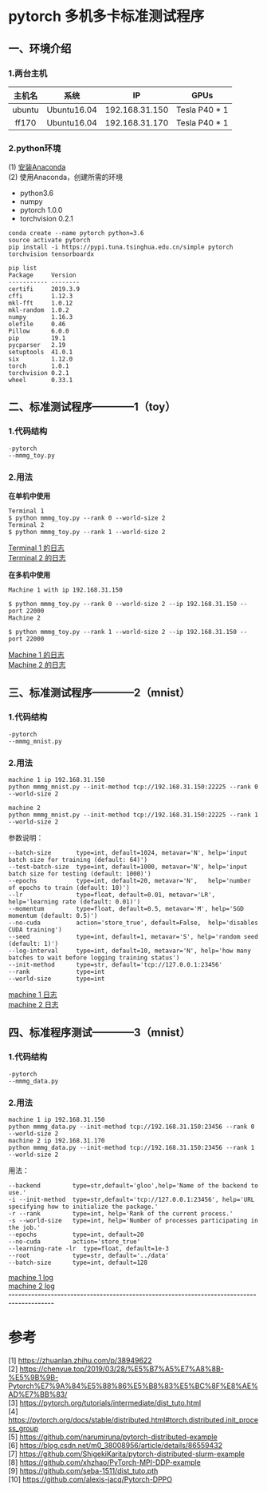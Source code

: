 # pytorch 多机多卡标准测试程序
## 一、环境介绍
### 1.两台主机
|主机名|系统|IP|GPUs|
|:--:|:--:|:--:|:--:|  
|ubuntu|Ubuntu16.04|192.168.31.150|Tesla P40 * 1|
|ff170|Ubuntu16.04|192.168.31.170|Tesla P40 * 1|
  
### 2.python环境
(1) [安装Anaconda](https://github.com/fusimeng/ai_tools)    
(2) 使用Anaconda，创建所需的环境   
* python3.6
* numpy
* pytorch 1.0.0
* torchvision 0.2.1
```shell
conda create --name pytorch python=3.6
source activate pytorch
pip install -i https://pypi.tuna.tsinghua.edu.cn/simple pytorch torchvision tensorboardx
```
```shell
pip list 
Package     Version 
----------- --------
certifi     2019.3.9
cffi        1.12.3  
mkl-fft     1.0.12  
mkl-random  1.0.2   
numpy       1.16.3  
olefile     0.46    
Pillow      6.0.0   
pip         19.1    
pycparser   2.19    
setuptools  41.0.1  
six         1.12.0  
torch       1.0.1   
torchvision 0.2.1   
wheel       0.33.1 
```
## 二、标准测试程序————1（toy）  
### 1.代码结构
```
-pytorch
--mmmg_toy.py
```
### 2.用法   
**在单机中使用**   
```
Terminal 1
$ python mmmg_toy.py --rank 0 --world-size 2
Terminal 2
$ python mmmg_toy.py --rank 1 --world-size 2
```
[Terminal 1 的日志](terminal1.md)   
[Terminal 2 的日志](terminal2.md)
   
**在多机中使用**   
```
Machine 1 with ip 192.168.31.150

$ python mmmg_toy.py --rank 0 --world-size 2 --ip 192.168.31.150 --port 22000
Machine 2

$ python mmmg_toy.py --rank 1 --world-size 2 --ip 192.168.31.150 --port 22000
```
[Machine 1 的日志](log1.md)   
[Machine 2 的日志](log2.md)   
## 三、标准测试程序————2（mnist）
### 1.代码结构
```
-pytorch
--mmmg_mnist.py
```
### 2.用法
```
machine 1 ip 192.168.31.150 
python mmmg_mnist.py --init-method tcp://192.168.31.150:22225 --rank 0 --world-size 2

machine 2 
python mmmg_mnist.py --init-method tcp://192.168.31.150:22225 --rank 1 --world-size 2
```
参数说明：   
```
--batch-size       type=int, default=1024, metavar='N', help='input batch size for training (default: 64)')
--test-batch-size  type=int, default=1000, metavar='N', help='input batch size for testing (default: 1000)')
--epochs           type=int, default=20, metavar='N',   help='number of epochs to train (default: 10)')
--lr               type=float, default=0.01, metavar='LR', help='learning rate (default: 0.01)')
--momentum         type=float, default=0.5, metavar='M', help='SGD momentum (default: 0.5)')
--no-cuda          action='store_true', default=False,  help='disables CUDA training')
--seed             type=int, default=1, metavar='S', help='random seed (default: 1)')
--log-interval     type=int, default=10, metavar='N', help='how many batches to wait before logging training status')
--init-method      type=str, default='tcp://127.0.0.1:23456'
--rank             type=int
--world-size       type=int
```
[machine 1 日志](log3.md)    
[machine 2 日志](log4.md)  
## 四、标准程序测试————3（mnist）
### 1.代码结构
```
-pytorch
--mmmg_data.py
```
### 2.用法
```
machine 1 ip 192.168.31.150
python mmmg_data.py --init-method tcp://192.168.31.150:23456 --rank 0 --world-size 2   
machine 2 ip 192.168.31.170
python mmmg_data.py --init-method tcp://192.168.31.150:23456 --rank 1 --world-size 2  
```
用法：   
```
--backend         type=str,default='gloo',help='Name of the backend to use.'
-i --init-method  type=str,default='tcp://127.0.0.1:23456', help='URL specifying how to initialize the package.'
-r --rank         type=int, help='Rank of the current process.'
-s --world-size   type=int, help='Number of processes participating in the job.'
--epochs          type=int, default=20
--no-cuda         action='store_true'
--learning-rate -lr  type=float, default=1e-3
--root            type=str, default='../data'
--batch-size      type=int, default=128
```
[machine 1 log](log5.md)   
[machine 2 log](log6.md)    
**------------------------------------------------------------------------------------------**    
# 参考
[1] https://zhuanlan.zhihu.com/p/38949622    
[2] https://chenyue.top/2019/03/28/%E5%B7%A5%E7%A8%8B-%E5%9B%9B-Pytorch%E7%9A%84%E5%88%86%E5%B8%83%E5%BC%8F%E8%AE%AD%E7%BB%83/   
[3] https://pytorch.org/tutorials/intermediate/dist_tuto.html   
[4] https://pytorch.org/docs/stable/distributed.html#torch.distributed.init_process_group   
[5] https://github.com/narumiruna/pytorch-distributed-example   
[6] https://blog.csdn.net/m0_38008956/article/details/86559432   
[7] https://github.com/ShigekiKarita/pytorch-distributed-slurm-example   
[8] https://github.com/xhzhao/PyTorch-MPI-DDP-example   
[9] https://github.com/seba-1511/dist_tuto.pth  
[10] https://github.com/alexis-jacq/Pytorch-DPPO   


